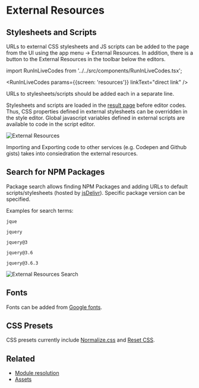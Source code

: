 # External Resources

## Stylesheets and Scripts

URLs to external CSS stylesheets and JS scripts can be added to the page from the UI using the app menu → External Resources. In addition, there is a button to the External Resources in the toolbar below the editors.

import RunInLiveCodes from '../../src/components/RunInLiveCodes.tsx';

<RunInLiveCodes params={{screen: 'resources'}} linkText="direct link" />

URLs to stylesheets/scripts should be added each in a separate line.

Stylesheets and scripts are loaded in the [result page](./result.md) before editor codes. Thus, CSS properties defined in external stylesheets can be overridden in the style editor. Global javascript variables defined in external scripts are available to code in the script editor.

![External Resources](/img/screenshots/external-resources.jpg)

Importing and Exporting code to other services (e.g. Codepen and Github gists) takes into consiedration the external resources.

## Search for NPM Packages

Package search allows finding NPM Packages and adding URLs to default scripts/stylesheets (hosted by [jsDelivr](https://www.jsdelivr.com/)). Specific package version can be specified.

Examples for search terms:

```
jque

jquery

jquery@3

jquery@3.6

jquery@3.6.3

```

![External Resources Search](/img/screenshots/external-resources-search.jpg)

## Fonts

Fonts can be added from [Google fonts](https://fonts.google.com/).

## CSS Presets

CSS presets currently include [Normalize.css](https://necolas.github.io/normalize.css/) and [Reset CSS](https://meyerweb.com/eric/tools/css/reset/).

## Related

- [Module resolution](./module-resolution.md)
- [Assets](./assets.md)
